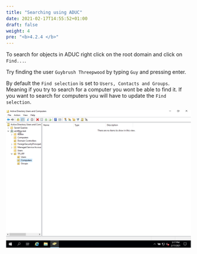 ```yaml
---
title: "Searching using ADUC"
date: 2021-02-17T14:55:52+01:00
draft: false
weight: 4
pre: "<b>4.2.4 </b>"
---
```


To search for objects in ADUC right click on the root domain and click on `Find...`.

Try finding the user `Guybrush Threepwood` by typing `Guy` and pressing enter.

By default the `Find selection` is set to `Users, Contacts and Groups`. Meaning if you try to search for a computer you wont be able to find it. If you want to search for computers you will have to update the `Find selection`.

![](searching_ad.gif)
